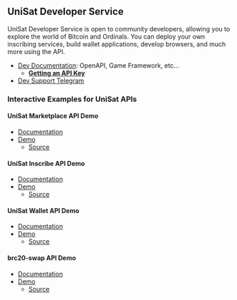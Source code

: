 ## UniSat Developer Service

UniSat Developer Service is open to community developers, allowing you to explore the world of Bitcoin and Ordinals. You can deploy your own inscribing services, build wallet applications, develop browsers, and much more using the API.

- [Dev Documentation](https://docs.unisat.io/dev/unisat-developer-service): OpenAPI, Game Framework, etc...
    - [**Getting an API Key**](https://docs.unisat.io/dev/unisat-developer-service#getting-an-api-key)
- [Dev Support Telegram](https://t.me/+w3I7K-OLj4JmODM1)

### Interactive Examples for UniSat APIs

#### UniSat Marketplace API Demo

- [Documentation](https://docs.unisat.io/dev/unisat-developer-service/unisat-marketplace)
- [Demo](https://demo-market.unisat.io)
    - [Source](./brc20-market-demo)

#### UniSat Inscribe API Demo

- [Documentation](https://docs.unisat.io/dev/unisat-developer-service/unisat-inscribe)
- [Demo](https://demo-inscribe.unisat.io)
    + [Source](./unisat-inscribe-demo)

#### UniSat Wallet API Demo

- [Documentation](https://docs.unisat.io/dev/unisat-developer-service/unisat-wallet)
- [Demo](https://demo.unisat.io)
    + [Source](./unisat-web3-demo)

#### brc20-swap API Demo

- [Documentation](https://docs.unisat.io/dev/unisat-developer-service/brc20-swap)
- [Demo](https://demo-swap.unisat.io)
    + [Source](./brc20-swap-demo)


